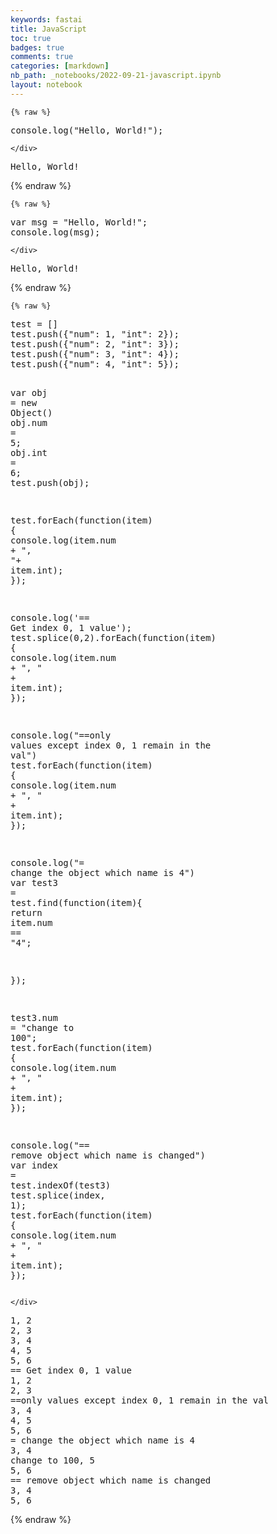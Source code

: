 ```yaml
---
keywords: fastai
title: JavaScript
toc: true
badges: true
comments: true
categories: [markdown]
nb_path: _notebooks/2022-09-21-javascript.ipynb
layout: notebook
---
```


<!--
#################################################
### THIS FILE WAS AUTOGENERATED! DO NOT EDIT! ###
#################################################
# file to edit: _notebooks/2022-09-21-javascript.ipynb
-->

<div class="container" id="notebook-container">
        
    {% raw %}
    
<div class="cell border-box-sizing code_cell rendered">
<div class="input">

<div class="inner_cell">
    <div class="input_area">
<div class=" highlight hl-javascript"><pre><span></span><span class="nx">console</span><span class="p">.</span><span class="nx">log</span><span class="p">(</span><span class="s2">&quot;Hello, World!&quot;</span><span class="p">);</span>
</pre></div>

    </div>
</div>
</div>

<div class="output_wrapper">
<div class="output">

<div class="output_area">

<div class="output_subarea output_stream output_stdout output_text">
<pre>Hello, World!
</pre>
</div>
</div>

</div>
</div>

</div>
    {% endraw %}

    {% raw %}
    
<div class="cell border-box-sizing code_cell rendered">
<div class="input">

<div class="inner_cell">
    <div class="input_area">
<div class=" highlight hl-javascript"><pre><span></span><span class="kd">var</span> <span class="nx">msg</span> <span class="o">=</span> <span class="s2">&quot;Hello, World!&quot;</span><span class="p">;</span>
<span class="nx">console</span><span class="p">.</span><span class="nx">log</span><span class="p">(</span><span class="nx">msg</span><span class="p">);</span>
</pre></div>

    </div>
</div>
</div>

<div class="output_wrapper">
<div class="output">

<div class="output_area">

<div class="output_subarea output_stream output_stdout output_text">
<pre>Hello, World!
</pre>
</div>
</div>

</div>
</div>

</div>
    {% endraw %}

    {% raw %}
    
<div class="cell border-box-sizing code_cell rendered">
<div class="input">

<div class="inner_cell">
    <div class="input_area">
<div class=" highlight hl-javascript"><pre><span></span><span class="nx">test</span> <span class="o">=</span> <span class="p">[]</span>
<span class="nx">test</span><span class="p">.</span><span class="nx">push</span><span class="p">({</span><span class="s2">&quot;num&quot;</span><span class="o">:</span> <span class="mf">1</span><span class="p">,</span> <span class="s2">&quot;int&quot;</span><span class="o">:</span> <span class="mf">2</span><span class="p">});</span>
<span class="nx">test</span><span class="p">.</span><span class="nx">push</span><span class="p">({</span><span class="s2">&quot;num&quot;</span><span class="o">:</span> <span class="mf">2</span><span class="p">,</span> <span class="s2">&quot;int&quot;</span><span class="o">:</span> <span class="mf">3</span><span class="p">});</span>
<span class="nx">test</span><span class="p">.</span><span class="nx">push</span><span class="p">({</span><span class="s2">&quot;num&quot;</span><span class="o">:</span> <span class="mf">3</span><span class="p">,</span> <span class="s2">&quot;int&quot;</span><span class="o">:</span> <span class="mf">4</span><span class="p">});</span>
<span class="nx">test</span><span class="p">.</span><span class="nx">push</span><span class="p">({</span><span class="s2">&quot;num&quot;</span><span class="o">:</span> <span class="mf">4</span><span class="p">,</span> <span class="s2">&quot;int&quot;</span><span class="o">:</span> <span class="mf">5</span><span class="p">});</span>

<span class="kd">var</span> <span class="nx">obj</span> <span class="o">=</span> <span class="k">new</span> <span class="nb">Object</span><span class="p">()</span>
<span class="nx">obj</span><span class="p">.</span><span class="nx">num</span> <span class="o">=</span> <span class="mf">5</span><span class="p">;</span>
<span class="nx">obj</span><span class="p">.</span><span class="kr">int</span> <span class="o">=</span> <span class="mf">6</span><span class="p">;</span>
<span class="nx">test</span><span class="p">.</span><span class="nx">push</span><span class="p">(</span><span class="nx">obj</span><span class="p">);</span>

<span class="nx">test</span><span class="p">.</span><span class="nx">forEach</span><span class="p">(</span><span class="kd">function</span><span class="p">(</span><span class="nx">item</span><span class="p">)</span> <span class="p">{</span>
    <span class="nx">console</span><span class="p">.</span><span class="nx">log</span><span class="p">(</span><span class="nx">item</span><span class="p">.</span><span class="nx">num</span> <span class="o">+</span> <span class="s2">&quot;, &quot;</span><span class="o">+</span> <span class="nx">item</span><span class="p">.</span><span class="kr">int</span><span class="p">);</span>
<span class="p">});</span>

<span class="nx">console</span><span class="p">.</span><span class="nx">log</span><span class="p">(</span><span class="s1">&#39;== Get index 0, 1 value&#39;</span><span class="p">);</span>
<span class="nx">test</span><span class="p">.</span><span class="nx">splice</span><span class="p">(</span><span class="mf">0</span><span class="p">,</span><span class="mf">2</span><span class="p">).</span><span class="nx">forEach</span><span class="p">(</span><span class="kd">function</span><span class="p">(</span><span class="nx">item</span><span class="p">)</span> <span class="p">{</span>
    <span class="nx">console</span><span class="p">.</span><span class="nx">log</span><span class="p">(</span><span class="nx">item</span><span class="p">.</span><span class="nx">num</span> <span class="o">+</span> <span class="s2">&quot;, &quot;</span> <span class="o">+</span> <span class="nx">item</span><span class="p">.</span><span class="kr">int</span><span class="p">);</span>
<span class="p">});</span>

<span class="nx">console</span><span class="p">.</span><span class="nx">log</span><span class="p">(</span><span class="s2">&quot;==only values except index 0, 1 remain in the val&quot;</span><span class="p">)</span>
<span class="nx">test</span><span class="p">.</span><span class="nx">forEach</span><span class="p">(</span><span class="kd">function</span><span class="p">(</span><span class="nx">item</span><span class="p">)</span> <span class="p">{</span>
    <span class="nx">console</span><span class="p">.</span><span class="nx">log</span><span class="p">(</span><span class="nx">item</span><span class="p">.</span><span class="nx">num</span> <span class="o">+</span> <span class="s2">&quot;, &quot;</span> <span class="o">+</span> <span class="nx">item</span><span class="p">.</span><span class="kr">int</span><span class="p">);</span>
<span class="p">});</span>

<span class="nx">console</span><span class="p">.</span><span class="nx">log</span><span class="p">(</span><span class="s2">&quot;= change the object which name is 4&quot;</span><span class="p">)</span>
<span class="kd">var</span> <span class="nx">test3</span> <span class="o">=</span> <span class="nx">test</span><span class="p">.</span><span class="nx">find</span><span class="p">(</span><span class="kd">function</span><span class="p">(</span><span class="nx">item</span><span class="p">){</span>
    <span class="k">return</span> <span class="nx">item</span><span class="p">.</span><span class="nx">num</span> <span class="o">==</span> <span class="s2">&quot;4&quot;</span><span class="p">;</span>

<span class="p">});</span>

<span class="nx">test3</span><span class="p">.</span><span class="nx">num</span> <span class="o">=</span> <span class="s2">&quot;change to 100&quot;</span><span class="p">;</span>
<span class="nx">test</span><span class="p">.</span><span class="nx">forEach</span><span class="p">(</span><span class="kd">function</span><span class="p">(</span><span class="nx">item</span><span class="p">)</span> <span class="p">{</span>
    <span class="nx">console</span><span class="p">.</span><span class="nx">log</span><span class="p">(</span><span class="nx">item</span><span class="p">.</span><span class="nx">num</span> <span class="o">+</span> <span class="s2">&quot;, &quot;</span> <span class="o">+</span> <span class="nx">item</span><span class="p">.</span><span class="kr">int</span><span class="p">);</span>
<span class="p">});</span>

<span class="nx">console</span><span class="p">.</span><span class="nx">log</span><span class="p">(</span><span class="s2">&quot;== remove object which name is changed&quot;</span><span class="p">)</span>
<span class="kd">var</span> <span class="nx">index</span> <span class="o">=</span> <span class="nx">test</span><span class="p">.</span><span class="nx">indexOf</span><span class="p">(</span><span class="nx">test3</span><span class="p">)</span>
<span class="nx">test</span><span class="p">.</span><span class="nx">splice</span><span class="p">(</span><span class="nx">index</span><span class="p">,</span> <span class="mf">1</span><span class="p">);</span>
<span class="nx">test</span><span class="p">.</span><span class="nx">forEach</span><span class="p">(</span><span class="kd">function</span><span class="p">(</span><span class="nx">item</span><span class="p">)</span> <span class="p">{</span>
    <span class="nx">console</span><span class="p">.</span><span class="nx">log</span><span class="p">(</span><span class="nx">item</span><span class="p">.</span><span class="nx">num</span> <span class="o">+</span> <span class="s2">&quot;, &quot;</span> <span class="o">+</span> <span class="nx">item</span><span class="p">.</span><span class="kr">int</span><span class="p">);</span>
<span class="p">});</span>
</pre></div>

    </div>
</div>
</div>

<div class="output_wrapper">
<div class="output">

<div class="output_area">

<div class="output_subarea output_stream output_stdout output_text">
<pre>1, 2
2, 3
3, 4
4, 5
5, 6
== Get index 0, 1 value
1, 2
2, 3
==only values except index 0, 1 remain in the val
3, 4
4, 5
5, 6
= change the object which name is 4
3, 4
change to 100, 5
5, 6
== remove object which name is changed
3, 4
5, 6
</pre>
</div>
</div>

</div>
</div>

</div>
    {% endraw %}

</div>
 

